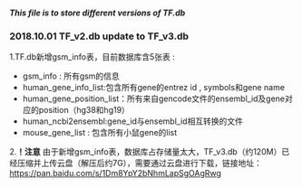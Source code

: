 ##### This file is to store different versions of TF.db

### 2018.10.01 TF_v2.db update to TF_v3.db
1.TF.db新增gsm_info表，目前数据库含5张表 : 
+ gsm_info : 所有gsm的信息
+ human_gene_info_list:包含所有gene的entrez id , symbols和gene name
+ human_gene_position_list：所有来自gencode文件的ensembl_id及gene对应的position（hg38和hg19）
+ human_ncbi2ensembl:gene_id与ensembl_id相互转换的文件
+ mouse_gene_list : 包含所有小鼠gene的list

2.**！注意** 由于新增gsm_info表，数据库占存储量太大，TF_v3.db（约120M）已经压缩并上传云盘（解压后约7G），需要通过云盘进行下载，链接地址：https://pan.baidu.com/s/1Dm8YpY2bNhmLapSgOAgRwg

